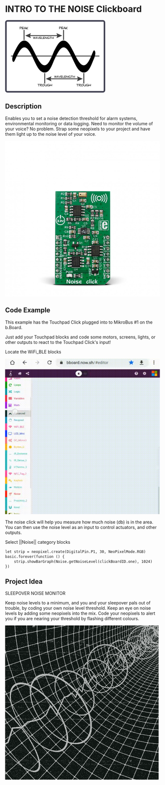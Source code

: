 # INTRO TO THE NOISE Clickboard

![Noise](https://github.com/Brilliant-Labs/bboard-tutorials-v3/blob/master/noise/noise.png?raw=true "Noise")

## Description

Enables you to set a noise
detection threshold for alarm
systems, environmental
monitoring or data logging. Need
to monitor the volume of your
voice? No problem. Strap some
neopixels to your project and
have them light up to the noise
level of your voice.

![Noise](https://github.com/Brilliant-Labs/bboard-tutorials-v3/blob/master/noise/noise-click.jpg?raw=true "Noise Click")

## Code Example

This example has the Touchpad Click plugged into to MikroBus #1 on the b.Board.

Just add your Touchpad blocks and code some motors, screens, lights, or other outputs to react to the Touchpad Click's input!

Locate the WiFi_BLE blocks

![Noise](https://github.com/Brilliant-Labs/bboard-tutorials-v3/blob/master/noise/noise-code-gif.gif?raw=true "Noise Click")

The noise click will help you measure how much noise (db) is in the area. You can then use the noise level as an input to control actuators, and other outputs. 

Select ||Noise|| category blocks 

```blocks
let strip = neopixel.create(DigitalPin.P1, 30, NeoPixelMode.RGB)
basic.forever(function () {
    strip.showBarGraph(Noise.getNoiseLevel(clickBoardID.one), 1024)
})
```

## Project Idea

SLEEPOVER NOISE MONITOR

Keep noise levels to a minimum, and
you and your sleepover pals out of
trouble, by coding your own noise
level threshold. Keep an eye on noise
levels by adding some neopixels into
the mix. Code your neopixels to alert
you if you are nearing your threshold
by flashing different colours.


![Noise](https://github.com/Brilliant-Labs/bboard-tutorials-v3/blob/master/noise/noise-gif.gif?raw=true "Let's Keep things noisy")